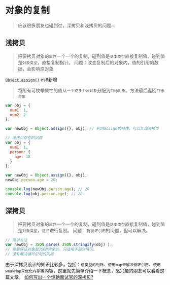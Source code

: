 # 对象的复制
> 应该很多朋友也碰到过，深拷贝和浅拷贝的问题...  


## 浅拷贝
> 把要拷贝对象的`属性`一个一个的复制，碰到值是`基本类型`直接复制值，碰到值是`对象类型`，直接复制指针。
> 问题：改变复制后的对象内，值的引用的数据，会影响原对象


[`Object.assign()`](https://developer.mozilla.org/zh-CN/docs/Web/JavaScript/Reference/Global_Objects/Object/assign) es6新增  
> 将所有可枚举属性的值从`一个或多个源对象`分配到`目标对象`。方法最后返回`目标对象`

```javascript
var obj = {
  num1: 1,
  num2: 2
};

var newObj = Object.assign({}, obj); // 利用assign的特性，可以实现浅拷贝
```
```javascript
// 浅拷贝存在的问题
var obj = {
  num1: 1,
  person: {
    age: 18
  }
};

var newObj = Object.assign({}, obj);
newObj.person.age = 20;

console.log(newObj.person.age); // 20
console.log(obj.person.age); // 20
```


## 深拷贝
> 把要拷贝对象的`属性`一个一个的复制，碰到值是`基本类型`直接复制值，碰到值是`对象类型`，`递归`进行复制。
> 问题：有`循环引用`的问题，但可以解决。

```javascript
// 简单方法
var newObj = JSON.parse( JSON.stringify(obj) );
// 需要保证对象是JSON完全的，只适用于部分情况。
// 没有解决循环引用的问题
```
由于深拷贝设计的知识比较多，包括：`值类型的判断`、`使用map来解决循环引用`、`使用weakMap来优化内存`等内容，这里就先简单介绍一下概念，感兴趣的朋友可以看看这篇文章。
[如何写出一个惊艳面试官的深拷贝?](https://juejin.cn/post/6844903929705136141)     
